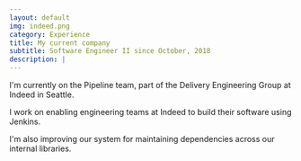 ```yaml
---
layout: default
img: indeed.png
category: Experience
title: My current company
subtitle: Software Engineer II since October, 2018
description: |
---
```

  I'm currently on the Pipeline team, part of the Delivery Engineering Group at Indeed in Seattle.
  
  I work on enabling engineering teams at Indeed to build their software using Jenkins.
  
  I'm also improving our system for maintaining dependencies across our internal libraries. 